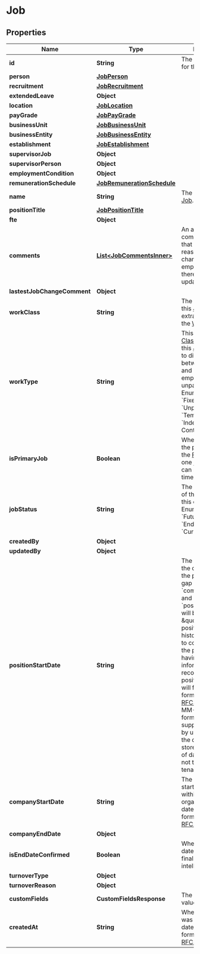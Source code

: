 

# Job


## Properties

| Name | Type | Description | Notes |
|------------ | ------------- | ------------- | -------------|
|**id** | **String** | The identifier string for the [Job](https://developers.intellihr.io/docs/v1/). |  [optional] |
|**person** | [**JobPerson**](JobPerson.md) |  |  [optional] |
|**recruitment** | [**JobRecruitment**](JobRecruitment.md) |  |  [optional] |
|**extendedLeave** | **Object** |  |  [optional] |
|**location** | [**JobLocation**](JobLocation.md) |  |  [optional] |
|**payGrade** | [**JobPayGrade**](JobPayGrade.md) |  |  [optional] |
|**businessUnit** | [**JobBusinessUnit**](JobBusinessUnit.md) |  |  [optional] |
|**businessEntity** | [**JobBusinessEntity**](JobBusinessEntity.md) |  |  [optional] |
|**establishment** | [**JobEstablishment**](JobEstablishment.md) |  |  [optional] |
|**supervisorJob** | **Object** |  |  [optional] |
|**supervisorPerson** | **Object** |  |  [optional] |
|**employmentCondition** | **Object** |  |  [optional] |
|**remunerationSchedule** | [**JobRemunerationSchedule**](JobRemunerationSchedule.md) |  |  [optional] |
|**name** | **String** | The name of this [Job](https://developers.intellihr.io/docs/v1/). |  [optional] |
|**positionTitle** | [**JobPositionTitle**](JobPositionTitle.md) |  |  [optional] |
|**fte** | **Object** |  |  [optional] |
|**comments** | [**List&lt;JobCommentsInner&gt;**](JobCommentsInner.md) | An array of comment objects that annotate the reason for [Job](https://developers.intellihr.io/docs/v1/) changes. Will be an empty array when there has been no updates to the Job. |  [optional] |
|**lastestJobChangeComment** | **Object** |  |  [optional] |
|**workClass** | **String** | The [Work Class](https://developers.intellihr.io/docs/v1/) of this [Job](https://developers.intellihr.io/docs/v1/). This is extra details about the [Work Type](https://developers.intellihr.io/docs/v1/). |  [optional] |
|**workType** | **String** | This is the [Work Classification](https://developers.intellihr.io/docs/v1/) for this [Job](https://developers.intellihr.io/docs/v1/), it is used to differentiate between full-time and part time employees vs unpaid volunteers. Enum: &#x60;Permanent&#x60;, &#x60;Fixed Contract&#x60;, &#x60;Unpaid&#x60;, &#x60;Temporary/Casual&#x60;, &#x60;Independent Contract&#x60;. |  [optional] |
|**isPrimaryJob** | **Boolean** | Whether this job is the primary job on the [Person](https://developers.intellihr.io/docs/v1/). Only one job on a [Person](https://developers.intellihr.io/docs/v1/) can be primary at a time. |  [optional] |
|**jobStatus** | **String** | The current status of this job within this organisation. Enum: &#x60;Past Job&#x60;, &#x60;Future Job&#x60;, &#x60;Ending Job&#x60;, &#x60;Current Job&#x60;. |  [optional] |
|**createdBy** | **Object** |  |  [optional] |
|**updatedBy** | **Object** |  |  [optional] |
|**positionStartDate** | **String** | The start date of the current position the person is in. The gap between the &#x60;companyStartDate&#x60; and &#x60;positionStartDate&#x60; will be filled with \&quot;Previous position title\&quot; historical records, to correctly depict the person as having no information recorded for old job positions. This date will follow the format defined by [RFC3339](https://tools.ietf.org/html/rfc3339#section-5.6).   YYYY-MM-DD date formatting is also supported, although by using this format the date will be stored as the start of day in UTC time, not the requesting tenants timezone. |  [optional] |
|**companyStartDate** | **String** | The date this [Job](https://developers.intellihr.io/docs/v1/) started or will start within the organisation. This date will follow the format defined by [RFC3339](https://tools.ietf.org/html/rfc3339#section-5.6). |  [optional] |
|**companyEndDate** | **Object** |  |  [optional] |
|**isEndDateConfirmed** | **Boolean** | Whether the end date has been finalised within the intelliHR application. |  [optional] |
|**turnoverType** | **Object** |  |  [optional] |
|**turnoverReason** | **Object** |  |  [optional] |
|**customFields** | **CustomFieldsResponse** | The custom field values for this Job |  [optional] |
|**createdAt** | **String** | When this record was created. This date will follow the format defined by [RFC3339](https://tools.ietf.org/html/rfc3339#section-5.6). |  [optional] |



